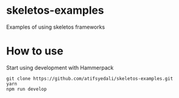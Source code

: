 # skeletos-examples
Examples of using skeletos frameworks

# How to use
Start using development with Hammerpack

```
git clone https://github.com/atifsyedali/skeletos-examples.git
yarn
npm run develop
```
